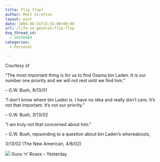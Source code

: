 ```yaml
---
title: Flip flop?
author: Matt Stratton
layout: post
date: 2004-08-31T15:35:00+00:00
url: /life-in-general/flip-flop
dsq_thread_id:
  - 28250484
categories:
  - Personal

---
```

Courtesy of

&#8220;The most important thing is for us to find Osama bin Laden. It is our number one priority and we will not rest until we find him.&#8221;
  
&#8211; G.W. Bush, 9/13/01

&#8220;I don&#8217;t know where bin Laden is. I have no idea and really don&#8217;t care. It&#8217;s not that important. It&#8217;s not our priority.&#8221;
  
&#8211; G.W. Bush, 3/13/02

&#8220;I am truly not that concerned about him.&#8221;
  
&#8211; G.W. Bush, repsonding to a question about bin Laden&#8217;s whereabouts,
  
3/13/02 (The New American, 4/8/02)

[![][1]][2] Guns &#8216;n&#8217; Roses &#8211; Yesterday</span>

 [1]: https://ax.phobos.apple.com.edgesuite.net/images/iTunes.gif
 [2]: https://www.itunes.com